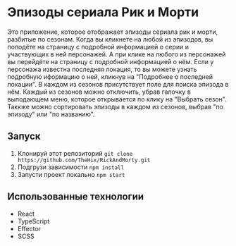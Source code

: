 # Эпизоды сериала Рик и Морти

Это приложение, которое отображает эпизоды сериала рик и морти, разбитые по сезонам. Когда вы кликнете на любой из эпизодов, вы поподёте на страницу с подробной информацией о серии и участвующих в ней персонажей. А при клике на любого из персонажей вы перейдёте на страницу с подробной информацией о нём. Если у персонажа известна последняя локация, то вы можете узнать подробную иформацию о ней, кликнув на "Подробнее о последней локации". В каждом из сезонов присутствует поле для поиска эпизода в нём. Каждый из сезонов можно отключить, убрав галочку в выподающем меню, которое открывается по клику на "Выбрать сезон". Таккже можно сортировать эпизоды в каждом из сезонов, выбрав "по эпизоду" или "по названию".

## Запуск

1. Клонируй этот репозиторий
``
git clone https://github.com/TheHix/RickAndMorty.git
``
2. Подгрузи зависимости 
``
npm install
``
3. Запусти проект локально
``
npm start
``

## Использованные технологии
- React
- TypeScript
- Effector
- SCSS
